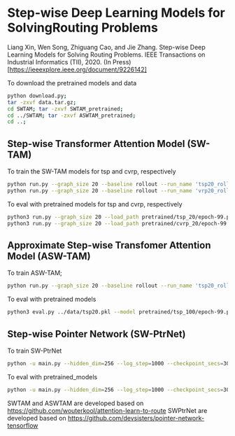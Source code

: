 # Step-wise Deep Learning Models for SolvingRouting Problems
Liang Xin, Wen Song, Zhiguang Cao, and Jie Zhang. Step-wise Deep Learning Models for Solving Routing Problems.  IEEE Transactions on Industrial Informatics (TII), 2020. (In Press) [https://ieeexplore.ieee.org/document/9226142]

To download the pretrained models and data
```bash
python download.py;
tar -zxvf data.tar.gz;
cd SWTAM; tar -zxvf SWTAM_pretrained;
cd ../SWTAM; tar -zxvf ASWTAM_pretrained;
cd ..;
```

## Step-wise Transformer Attention Model (SW-TAM)
To train the SW-TAM models for tsp and cvrp, respectively
```bash
python run.py --graph_size 20 --baseline rollout --run_name 'tsp20_rollout' --val_dataset ../data/tsp20.pkl
python run.py --graph_size 20 --baseline rollout --run_name 'vrp20_rollout' --val_dataset ../data/vrp20.pkl --problem="cvrp"
 ```
 
To eval with pretrained models for tsp and cvrp, respectively
```bash
python3 run.py --graph_size 20 --load_path pretrained/tsp_20/epoch-99.pt --val_dataset ../data/tsp20.pkl --eval_only
python3 run.py --graph_size 20 --load_path pretrained/cvrp_20/epoch-99.pt --val_dataset ../data/vrp20.pkl --problem="cvrp" --eval_only
```

## Approximate Step-wise Transfomer Attention Model (ASW-TAM)
To train ASW-TAM;
```bash
python run.py --graph_size 20 --baseline rollout --run_name 'tsp20_rollout' --val_dataset ../data/tsp20.pkl
```

To eval with pretrained models
```bash
python3 eval.py ../data/tsp20.pkl --model pretrained/tsp_100/epoch-99.pt --decode_strategy greedy
```

## Step-wise Pointer Network (SW-PtrNet)
To train SW-PtrNet
```bash
python -u main.py --hidden_dim=256 --log_step=1000 --checkpoint_secs=30000
```
To eval with pretrained_models
```bash
python -u main.py --hidden_dim=256 --log_step=1000 --checkpoint_secs=30000 --load_path pretrained/tsp_2019-08-19_14-04-45/model.ckpt-18000000 --is_train=False
```

SWTAM and ASWTAM are developed based on https://github.com/wouterkool/attention-learn-to-route
SWPtrNet are developed based on https://github.com/devsisters/pointer-network-tensorflow
